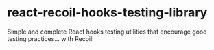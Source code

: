# react-recoil-hooks-testing-library
Simple and complete React hooks testing utilities that encourage good testing practices... with Recoil!
